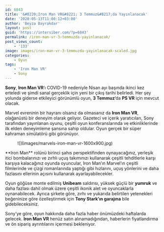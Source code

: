 ```yaml
---
id: 6843
title: '&#8220;Iron Man VR&#8221; 3 Temmuz&#8217;da Yayınlanacak'
date: '2020-05-13T11:00:12+03:00'
author: 'Beyza Bayrakdar'
layout: post
guid: 'https://intersiber.com/?p=6843'
permalink: /iron-man-vr-3-temmuzda-yayinlanacak/
post_views_count:
    - '133'
image: images/iron-man-vr-3-temmuzda-yayinlanacak-scaled.jpg
categories:
    - Oyun
tags:
    - 'Iron Man VR'
    - Sony
---
```


**Sony**, **Iron Man VR**‘ı COVID-19 nedeniyle Nisan ayı başında ikinci kez erteledi ve şimdi sanal gerçeklik için yeni bir çıkış tarihi belirledi. Her şey yolunda giderse etkileyici görünümlü oyun, **3 Temmuz**‘da **PS VR** için mevcut olacak.

Marvel evreninin bir hayranı olsanız da olmasanız da **Iron Man VR**, olağanüstü bir deneyim olarak geliyor. Gazeteci ve içerik yaratıcıları, Sony tarafından yayınlanan oyunu, çeşitli oyun konferanslarında ve etkinliklerinde ilk elden deneyimleme şansına sahip oldular. Oyun gerçek bir süper kahraman simülatörü gibi görünüyor.

<figure class="wp-block-image size-large">![](images/marvels-iron-man-vr-1600x900.jpg)</figure>**Iron Man** rolünü birinci şahıs perspektifinden oynayacağınız, yerleşik itici bombalarınızı ve zırhlı uçuş takımınızı kullanarak çeşitli tehditlerle karşı karşıya kalacağınız oyunda oyuncular, Iron Man’ın Marvel’ın çeşitli filmlerinde ve çizgi romanlarında yaptığı gibi hızlarını, uçuş yönlerini ve daha fazlasını ellerinin açısını kullanarak ayarlayabilecekler.

Oyun göğüse monte edilmiş **Unibeam** saldırısı, yüksek güçlü bir **yumruk** ve daha fazlası dahil olmak üzere çeşitli ikonik alet ve oyuncaklarla oynanabilecek. Ayrıca şirkete göre, zırhı ve yukarıda belirtilen yetenekleri beğeninize göre özelleştirmek için **Tony Stark’ın garajına** bile gidebileceksiniz.

Sony’ye göre, oyun hakkında daha fazla haber önümüzdeki haftalarda gelecek. **Iron Man VR** henüz satın alınamadığından, haberlerin fiyatlandırma ve ön sipariş ayrıntılarını içermesi bekleniyor.